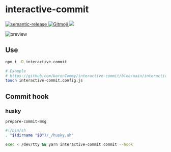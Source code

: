 # interactive-commit

<p>
  <a href="https://semantic-release.gitbook.io/semantic-release/">
    <img alt="semantic-release" src="https://img.shields.io/badge/%20%20%F0%9F%93%A6%F0%9F%9A%80-semantic--release-e10079.svg">
  </a>
  <a href="https://gitmoji.dev">
    <img src="https://img.shields.io/badge/gitmoji-%20😜%20😍-FFDD67.svg?style=flat-square" alt="Gitmoji">
  </a>
  <a href="https://codecov.io/gh/baronTommy/interactive-commit">
    <img src="https://codecov.io/gh/baronTommy/interactive-commit/branch/main/graph/badge.svg?token=RBVLU6CIPQ"/>
  </a>
</p>

![preview](https://github.com/baronTommy/interactive-commit/blob/main/media/eyeCatch.gif)

## Use

```bash
npm i -D interactive-commit

# Example
# https://github.com/baronTommy/interactive-commit/blob/main/interactive-commit.config.js
touch interactive-commit.config.js
```

## Commit hook

### husky

`prepare-commit-msg`

```bash
#!/bin/sh
. "$(dirname "$0")/_/husky.sh"

exec < /dev/tty && yarn interactive-commit commit --hook
```
